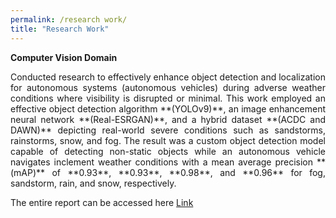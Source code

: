 ```yaml
---
permalink: /research work/
title: "Research Work"
---
```

**Computer Vision Domain**
<p style="text-align:justify;"> Conducted research to effectively enhance object detection and localization for autonomous systems (autonomous vehicles) during adverse weather conditions where visibility is disrupted or minimal. This work employed an effective object detection algorithm **(YOLOv9)**, an image enhancement neural network **(Real-ESRGAN)**, and a hybrid dataset **(ACDC and DAWN)** depicting real-world severe conditions such as sandstorms, rainstorms, snow, and fog. The result was a custom object detection model capable of detecting non-static objects while an autonomous vehicle navigates inclement weather conditions with a mean average precision **(mAP)** of **0.93**, **0.93**, **0.98**, and **0.96** for fog, sandstorm, rain, and snow, respectively.</p>  The entire report can be accessed here <a href="https://drive.google.com/file/d/1HANwoeM-xiakPYh7QK1_6NVXhjdMNWV0/view?usp=sharing">Link</a>
